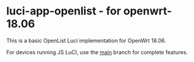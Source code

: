 # luci-app-openlist - for openwrt-18.06

This is a basic OpenList Luci implementation for OpenWrt 18.06.

For devices running JS LuCI, use the [main](https://github.com/sbwml/luci-app-openlist/tree/main) branch for complete features.
